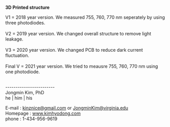 
**3D Printed structure** <br />

V1 = 2018 year version. We measured 755, 760, 770 nm seperately by using three photodiodes. <br /> <br />
V2 = 2019 year version. We changed overall structure to remove light leakage. <br /> <br />
V3 = 2020 year version. We changed PCB to reduce dark current fluctuation. <br /> <br />
Final V = 2021 year version. We tried to meausre 755, 760, 770 nm using one photodiode. <br /> <br />

------------------------<br />
Jongmin Kim, PhD<br />
he | him | his<br />

E-mail : kinznice@gmail.com or JongminKim@virginia.edu<br />
Homepage : www.kimhyodong.com<br />
phone : 1-434-956-9619<br />
